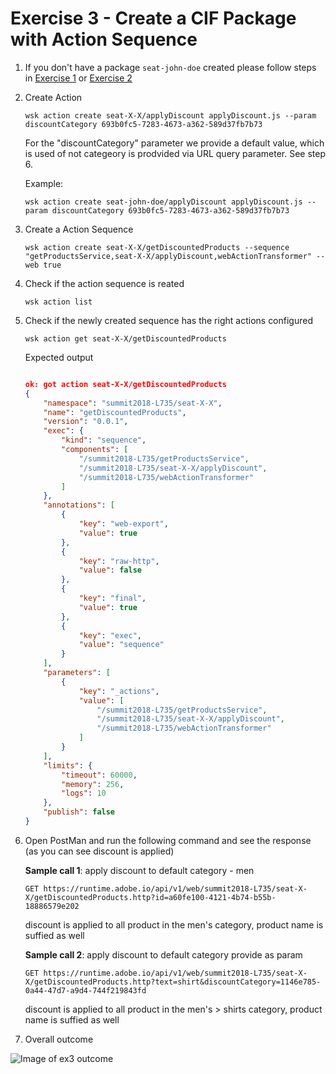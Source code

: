 Exercise 3 - Create a CIF Package with Action Sequence
========================================================


1. If you don't have a package `seat-john-doe` created please follow steps in [Exercise 1](../exercise-01/tutorial-01-hello-world.md) or [Exercise 2](../exercise-02/tutorial-02-hello-world-sequence.md)

2. Create Action 

    `wsk action create seat-X-X/applyDiscount applyDiscount.js --param discountCategory 693b0fc5-7283-4673-a362-589d37fb7b73`

	For the "discountCategory" parameter we provide a default value, which is used of not categeory is prodvided via URL query parameter. See step 6.

	Example:

	`wsk action create seat-john-doe/applyDiscount applyDiscount.js --param discountCategory 693b0fc5-7283-4673-a362-589d37fb7b73`

3. Create a Action Sequence

	`wsk action create seat-X-X/getDiscountedProducts --sequence "getProductsService,seat-X-X/applyDiscount,webActionTransformer" --web true`

4. Check if the action sequence is reated

	`wsk action list`

5. Check if the newly created sequence has the right actions configured 

	`wsk action get seat-X-X/getDiscountedProducts`

   Expected output
   
   ```json 
   
   ok: got action seat-X-X/getDiscountedProducts
   {
       "namespace": "summit2018-L735/seat-X-X",
       "name": "getDiscountedProducts",
       "version": "0.0.1",
       "exec": {
           "kind": "sequence",
           "components": [
               "/summit2018-L735/getProductsService",
               "/summit2018-L735/seat-X-X/applyDiscount",
               "/summit2018-L735/webActionTransformer"
           ]
       },
       "annotations": [
           {
               "key": "web-export",
               "value": true
           },
           {
               "key": "raw-http",
               "value": false
           },
           {
               "key": "final",
               "value": true
           },
           {
               "key": "exec",
               "value": "sequence"
           }
       ],
       "parameters": [
           {
               "key": "_actions",
               "value": [
                   "/summit2018-L735/getProductsService",
                   "/summit2018-L735/seat-X-X/applyDiscount",
                   "/summit2018-L735/webActionTransformer"
               ]
           }
       ],
       "limits": {
           "timeout": 60000,
           "memory": 256,
           "logs": 10
       },
       "publish": false
   }
   
   ```
6. Open PostMan and run the following command and see the response (as you can see discount is applied)

	**Sample call 1**: apply discount to default category - men
	```
    GET https://runtime.adobe.io/api/v1/web/summit2018-L735/seat-X-X/getDiscountedProducts.http?id=a60fe100-4121-4b74-b55b-18886579e202
    ```
	discount is applied to all product in the men's category, product name is suffied as well

	**Sample call 2**: apply discount to default category provide as param
	```
    GET https://runtime.adobe.io/api/v1/web/summit2018-L735/seat-X-X/getDiscountedProducts.http?text=shirt&discountCategory=1146e785-0a44-47d7-a9d4-744f219843fd
    ```
	discount is applied to all product in the men's > shirts category, product name is suffied as well

7. Overall outcome

![Image of ex3 outcome](https://github.com/Adobe-Marketing-Cloud/adobe-cif-extension-sample/blob/master/Resources/ex3.png)  


